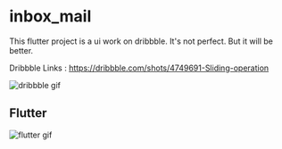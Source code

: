 # inbox_mail

This flutter project is a ui work on dribbble. It's not perfect. But it will be better.

Dribbble Links : https://dribbble.com/shots/4749691-Sliding-operation

![dribbble gif](https://cdn.dribbble.com/users/1969947/screenshots/4749691/800-600_1.gif)


## Flutter

![flutter gif](https://raw.githubusercontent.com/sbilketay/inbox_mail/master/assets/images/img_flutter.gif=300x650)

